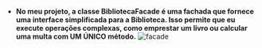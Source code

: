 - **No meu projeto, a classe BibliotecaFacade é uma fachada que fornece uma interface simplificada para a Biblioteca. Isso permite que eu execute operações complexas, como emprestar um livro ou calcular uma multa com UM ÚNICO método.**
![facade](https://github.com/luizhabaeb/GBertoti---FATEC/assets/82103455/f58d0614-075a-4fde-9dd4-945b4bf62e35)
